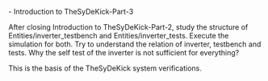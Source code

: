 <UNAME> - Introduction to TheSyDeKick-Part-3 

After closing Introduction to TheSyDeKick-Part-2, study the structure of Entities/inverter_testbench
and Entities/inverter_tests. Execute the simulation for both. Try to understand
the relation of inverter, testbench and tests. Why the self test of the
inverter is not sufficient for everything?

This is the basis of the TheSyDeKick system verifications.

